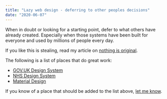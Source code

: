 ```yaml
---
title: "Lazy web design - deferring to other peoples decisions"
date: "2020-06-07"
---
```


When in doubt or looking for a starting point, defer to what others have already created. Especially when those systems have been built for everyone and used by millions of people every day.

If you like this is stealing, read my article on [nothing is original](/nothing-is-original).

The following is a list of places that do great work:

* [GOV.UK Design System](https://design-system.service.gov.uk/)
* [NHS Design System](https://service-manual.nhs.uk/design-system)
* [Material Design](https://material.io/design/)

If you know of a place that should be added to the list above, [let me know](/contact/).